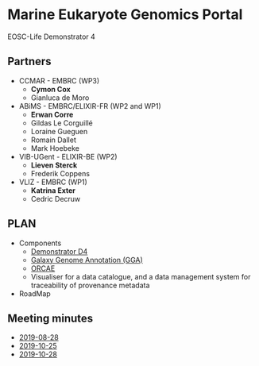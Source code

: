 # Marine Eukaryote Genomics Portal
EOSC-Life Demonstrator 4

## Partners
 - CCMAR - EMBRC (WP3)
   - **Cymon Cox**
   - Gianluca de Moro
 - ABiMS - EMBRC/ELIXIR-FR (WP2 and WP1)
   - **Erwan Corre**
   - Gildas Le Corguillé
   - Loraine Gueguen
   - Romain Dallet
   - Mark Hoebeke
 - VIB-UGent - ELIXIR-BE (WP2)
   - **Lieven Sterck**
   - Frederik Coppens
 - VLIZ - EMBRC (WP1)
   - **Katrina Exter**
   - Cedric Decruw

## PLAN
 - Components
   - [Demonstrator D4](demonstrator/)
   - [Galaxy Genome Annotation (GGA)](gga/)
   - [ORCAE](orcae)
   - Visualiser for a data catalogue, and a data management system for traceability of provenance metadata
 - RoadMap


## Meeting minutes
 - [2019-08-28](meeting_minutes/2019-08-28.md)
 - [2019-10-25](meeting_minutes/2019-10-25.md)
 - [2019-10-28](meeting_minutes/2019-10-28.md)
 
